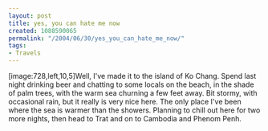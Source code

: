 ```yaml
---
layout: post
title: yes, you can hate me now
created: 1088590065
permalink: "/2004/06/30/yes_you_can_hate_me_now/"
tags:
- Travels
---
```

[image:728,left,10,5]Well, I've made it to the island of Ko Chang.  Spend last night drinking beer and chatting to some locals on the beach, in the shade of palm trees, with the warm sea churning a few feet away.  Bit stormy, with occasional rain, but it really is very nice here.  The only place I've been where the sea is warmer than the showers.  Planning to chill out here for two more nights, then head to Trat and on to Cambodia and Phenom Penh.
<!--break-->
